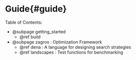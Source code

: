 # Guide{#guide}  

Table of Contents:
* @subpage getting_started
    - @ref build
* @subpage zagros : Optimization Framework
    * @ref dena : A language for designing search strategies
    * @ref landscapes : Test functions for benchmarking

